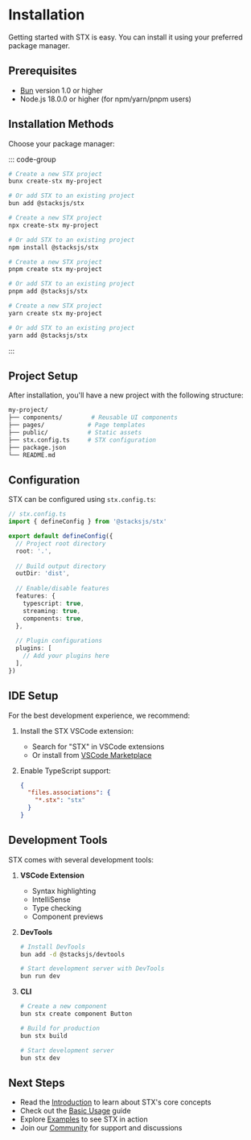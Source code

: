 # Installation

Getting started with STX is easy. You can install it using your preferred package manager.

## Prerequisites

- [Bun](https://bun.sh) version 1.0 or higher
- Node.js 18.0.0 or higher (for npm/yarn/pnpm users)

## Installation Methods

Choose your package manager:

::: code-group

```sh [bun]
# Create a new STX project
bunx create-stx my-project

# Or add STX to an existing project
bun add @stacksjs/stx
```

```sh [npm]
# Create a new STX project
npx create-stx my-project

# Or add STX to an existing project
npm install @stacksjs/stx
```

```sh [pnpm]
# Create a new STX project
pnpm create stx my-project

# Or add STX to an existing project
pnpm add @stacksjs/stx
```

```sh [yarn]
# Create a new STX project
yarn create stx my-project

# Or add STX to an existing project
yarn add @stacksjs/stx
```

:::

## Project Setup

After installation, you'll have a new project with the following structure:

```bash
my-project/
├── components/        # Reusable UI components
├── pages/            # Page templates
├── public/           # Static assets
├── stx.config.ts     # STX configuration
├── package.json
└── README.md
```

## Configuration

STX can be configured using `stx.config.ts`:

```ts
// stx.config.ts
import { defineConfig } from '@stacksjs/stx'

export default defineConfig({
  // Project root directory
  root: '.',
  
  // Build output directory
  outDir: 'dist',
  
  // Enable/disable features
  features: {
    typescript: true,
    streaming: true,
    components: true,
  },
  
  // Plugin configurations
  plugins: [
    // Add your plugins here
  ],
})
```

## IDE Setup

For the best development experience, we recommend:

1. Install the STX VSCode extension:
   - Search for "STX" in VSCode extensions
   - Or install from [VSCode Marketplace](https://marketplace.visualstudio.com/items?itemName=stacksjs.stx)

2. Enable TypeScript support:
   ```json
   {
     "files.associations": {
       "*.stx": "stx"
     }
   }
   ```

## Development Tools

STX comes with several development tools:

1. **VSCode Extension**
   - Syntax highlighting
   - IntelliSense
   - Type checking
   - Component previews

2. **DevTools**
   ```bash
   # Install DevTools
   bun add -d @stacksjs/devtools
   
   # Start development server with DevTools
   bun run dev
   ```

3. **CLI**
   ```bash
   # Create a new component
   bun stx create component Button
   
   # Build for production
   bun stx build
   
   # Start development server
   bun stx dev
   ```

## Next Steps

- Read the [Introduction](/guide/intro) to learn about STX's core concepts
- Check out the [Basic Usage](/guide/usage) guide
- Explore [Examples](/examples) to see STX in action
- Join our [Community](/community/) for support and discussions
